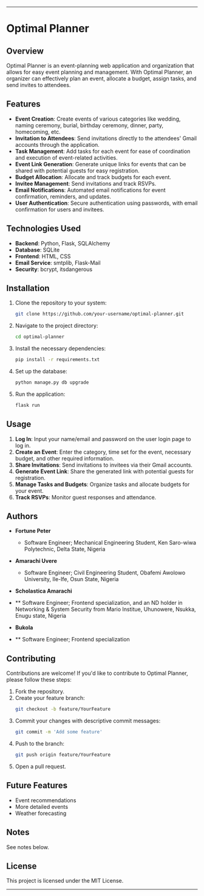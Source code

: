 
---

# Optimal Planner

## Overview

Optimal Planner is an event-planning web application and organization that allows for easy event planning and management. With Optimal Planner, an organizer can effectively plan an event, allocate a budget, assign tasks, and send invites to attendees.

## Features

- **Event Creation**: Create events of various categories like wedding, naming ceremony, burial, birthday ceremony, dinner, party, homecoming, etc.
- **Invitation to Attendees**: Send invitations directly to the attendees' Gmail accounts through the application.
- **Task Management**: Add tasks for each event for ease of coordination and execution of event-related activities.
- **Event Link Generation**: Generate unique links for events that can be shared with potential guests for easy registration.
- **Budget Allocation**: Allocate and track budgets for each event.
- **Invitee Management**: Send invitations and track RSVPs.
- **Email Notifications**: Automated email notifications for event confirmation, reminders, and updates.
- **User Authentication**: Secure authentication using passwords, with email confirmation for users and invitees.

## Technologies Used

- **Backend**: Python, Flask, SQLAlchemy
- **Database**: SQLite
- **Frontend**: HTML, CSS
- **Email Service**: smtplib, Flask-Mail
- **Security**: bcrypt, itsdangerous

## Installation

1. Clone the repository to your system:
   ```bash
   git clone https://github.com/your-username/optimal-planner.git
   ```
2. Navigate to the project directory:
   ```bash
   cd optimal-planner
   ```
3. Install the necessary dependencies:
   ```bash
   pip install -r requirements.txt
   ```
4. Set up the database:
   ```bash
   python manage.py db upgrade
   ```
5. Run the application:
   ```bash
   flask run
   ```

## Usage

1. **Log In**: Input your name/email and password on the user login page to log in.
2. **Create an Event**: Enter the category, time set for the event, necessary budget, and other required information.
3. **Share Invitations**: Send invitations to invitees via their Gmail accounts.
4. **Generate Event Link**: Share the generated link with potential guests for registration.
5. **Manage Tasks and Budgets**: Organize tasks and allocate budgets for your event.
6. **Track RSVPs**: Monitor guest responses and attendance.

## Authors

- **Fortune Peter**
  - Software Engineer; Mechanical Engineering Student, Ken Saro-wiwa Polytechnic, Delta State, Nigeria

- **Amarachi Uvere**
  - Software Engineer; Civil Engineering Student, Obafemi Awolowo University, Ile-Ife, Osun State, Nigeria

- **Scholastica Amarachi**
- ** Software Engineer; Frontend specialization, and an ND holder in Networking & System Security from Mario Institue, Uhunowere, Nsukka, Enugu state, Nigeria

- **Bukola**
- ** Software Engineer; Frontend specialization

## Contributing

Contributions are welcome! If you'd like to contribute to Optimal Planner, please follow these steps:

1. Fork the repository.
2. Create your feature branch:
   ```bash
   git checkout -b feature/YourFeature
   ```
3. Commit your changes with descriptive commit messages:
   ```bash
   git commit -m 'Add some feature'
   ```
4. Push to the branch:
   ```bash
   git push origin feature/YourFeature
   ```
5. Open a pull request.

## Future Features

- Event recommendations
- More detailed events
- Weather forecasting

## Notes

See notes below.

## License

This project is licensed under the MIT License.

---

